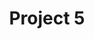 ---
title: 'Project 5'
description: 'Lorem ipsum dolor sit amet, consectetur adipiscing elit, sed do eiusmod tempor incididunt ut labore et dolore magna aliqua.'
image: '/projects/project-5.png'
skills: ['html', 'css', 'php', 'js', 'git', 'github']
---